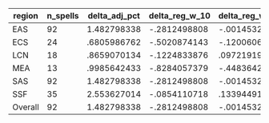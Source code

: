 region|n_spells|delta_adj_pct|delta_reg_w_10|delta_reg_w_20|delta_reg_w_30|delta_reg_w_40|delta_reg_w_50|delta_reg_w_60|delta_reg_w_70|delta_reg_w_80|delta_reg_w_90
---|---|---|---|---|---|---|---|---|---|---|---
EAS|92|1.482798338|-.2812498808|-.0014532708|.3875835836|.6415127516|1.110747576|1.40002656|1.857490659|2.723119974|3.651713848
ECS|24|.6805986762|-.5020874143|-.1200606376|.1227687821|.5742874146|.7144083381|.8009953499|1.056338549|1.412716746|1.645136476
LCN|18|.8659070134|-.1224833876|.0972191915|.3489336371|.4792435765|.5226565599|.6248198748|1.284063101|1.834116817|2.030505657
MEA|13|.9985642433|-.8284057379|-.4483642578|-.1699390411|-.1699390411|.8255901337|1.203983307|1.203983307|1.902871132|3.189684629
SAS|92|1.482798338|-.2812498808|-.0014532708|.3875835836|.6415127516|1.110747576|1.40002656|1.857490659|2.723119974|3.651713848
SSF|35|2.553627014|-.0854110718|.1339449137|.7571762204|1.048017859|1.793257713|2.301187038|2.989532232|4.478055477|6.180597782
Overall|92|1.482798338|-.2812498808|-.0014532708|.3875835836|.6415127516|1.110747576|1.40002656|1.857490659|2.723119974|3.651713848
